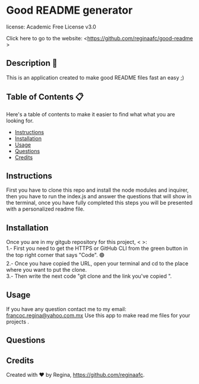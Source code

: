 # Good README generator
license: Academic Free License v3.0

Click here to go to the website: <https://github.com/reginaafc/good-readme >

## Description 📝

This is an application created to make good README files fast an easy ;) 

## Table of Contents 📋
Here's a table of contents to make it easier to find what what you are looking for.
- [Instructions](#instructions) 
- [Installation](#installation) 
- [Usage](#usage) 
- [Questions](#questions)
- [Credits](#credits)

## Instructions 
First you have to clone this repo and install the node modules and inquirer, then you have to run the index.js and answer the questions that will show in the terminal, once you have fully completed this steps you will be presented with a personalized readme file. 

## Installation 
Once you are in my gitgub repository for this project, < >: 
<br>
1.- First you need to get the HTTPS or GitHub CLI from the green button in the top right corner that says "Code". 🟢
<br>
2.- Once you have copied the URL, open your terminal and cd to the place where you want to put the clone. 
<br>
3.- Then write the next code "git clone and the link you've copied ".

## Usage
If you have any question contact me to my email: francoc.regina@yahoo.com.mx
Use this app to make read me files for your projects .

## Questions

## Credits
Created with ♥️ by Regina, <https://github.com/reginaafc>.
  
